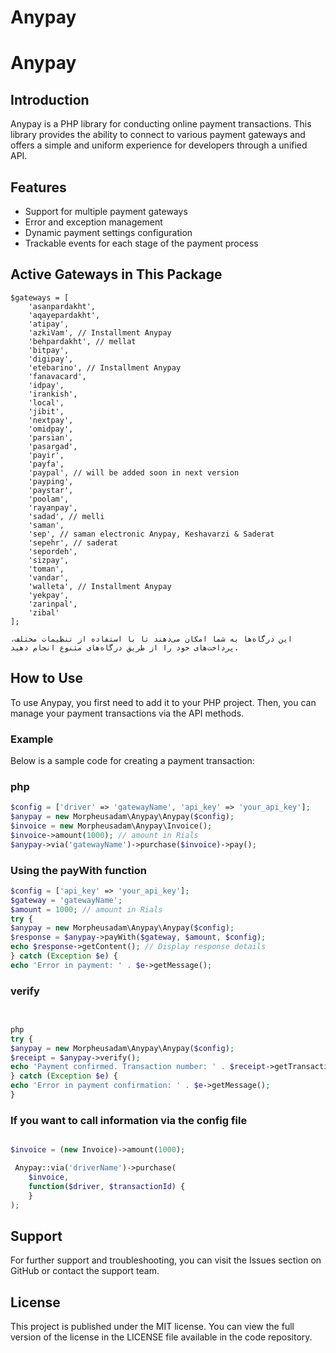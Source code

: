 # Anypay

# Anypay

## Introduction
Anypay is a PHP library for conducting online payment transactions. This library provides the ability to connect to various payment gateways and offers a simple and uniform experience for developers through a unified API.
## Features
- Support for multiple payment gateways
- Error and exception management
- Dynamic payment settings configuration
- Trackable events for each stage of the payment process
## Active Gateways in This Package


```
$gateways = [
    'asanpardakht',
    'aqayepardakht',
    'atipay',
    'azkiVam', // Installment Anypay
    'behpardakht', // mellat
    'bitpay',
    'digipay',
    'etebarino', // Installment Anypay
    'fanavacard',
    'idpay',
    'irankish',
    'local',
    'jibit',
    'nextpay',
    'omidpay',
    'parsian',
    'pasargad',
    'payir',
    'payfa',
    'paypal', // will be added soon in next version
    'payping',
    'paystar',
    'poolam',
    'rayanpay',
    'sadad', // melli
    'saman',
    'sep', // saman electronic Anypay, Keshavarzi & Saderat
    'sepehr', // saderat
    'sepordeh',
    'sizpay',
    'toman',
    'vandar',
    'walleta', // Installment Anypay
    'yekpay',
    'zarinpal',
    'zibal'
];

این درگاه‌ها به شما امکان می‌دهند تا با استفاده از تنظیمات مختلف، پرداخت‌های خود را از طریق درگاه‌های متنوع انجام دهید.

```
## How to Use
To use Anypay, you first need to add it to your PHP project. Then, you can manage your payment transactions via the API methods.

### Example
Below is a sample code for creating a payment transaction:

### php

```php
$config = ['driver' => 'gatewayName', 'api_key' => 'your_api_key'];
$anypay = new Morpheusadam\Anypay\Anypay($config);
$invoice = new Morpheusadam\Anypay\Invoice();
$invoice->amount(1000); // amount in Rials
$anypay->via('gatewayName')->purchase($invoice)->pay();
```


### Using the payWith function

```php
$config = ['api_key' => 'your_api_key'];
$gateway = 'gatewayName';
$amount = 1000; // amount in Rials
try {
$anypay = new Morpheusadam\Anypay\Anypay($config);
$response = $anypay->payWith($gateway, $amount, $config);
echo $response->getContent(); // Display response details
} catch (Exception $e) {
echo 'Error in payment: ' . $e->getMessage();


```

### verify

```php

 
php
try {
$anypay = new Morpheusadam\Anypay\Anypay($config);
$receipt = $anypay->verify();
echo 'Payment confirmed. Transaction number: ' . $receipt->getTransactionId();
} catch (Exception $e) {
echo 'Error in payment confirmation: ' . $e->getMessage();
}

```
### If you want to call information via the config file

```php

$invoice = (new Invoice)->amount(1000);

 Anypay::via('driverName')->purchase(
    $invoice, 
    function($driver, $transactionId) {
 	}
);

```

## Support
For further support and troubleshooting, you can visit the Issues section on GitHub or contact the support team.

## License
This project is published under the MIT license. You can view the full version of the license in the LICENSE file available in the code repository.